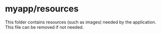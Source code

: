 # myapp/resources

This folder contains resources (such as images) needed by the application. This file can
be removed if not needed.

